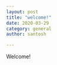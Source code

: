 ```yaml
---
layout: post
title: "welcome!"
date: 2020-03-29
category: general
author: santosh

---
```


Welcome! 